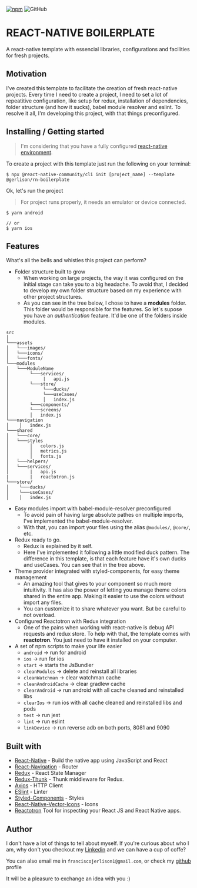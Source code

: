 [![npm](https://img.shields.io/npm/v/@gerlison/rn-boilerplate)](https://www.npmjs.com/package/@gerlison/rn-boilerplate) 
![GitHub](https://img.shields.io/github/license/Gerlison/rn_boilerplate)

# REACT-NATIVE BOILERPLATE

A react-native template with essencial libraries, configurations and facilities for fresh projects.

## Motivation

I've created this template to facilitate the creation of fresh react-native projects.
Every time I need to create a project, I need to set a lot of repeatitive configuration, like setup for redux, installation of dependencies, folder structure (and how it sucks), babel module resolver and eslint. To resolve it all, I'm developing this project, with that things preconfigured.

## Installing / Getting started

> I'm considering that you have a fully configured [react-native environment](https://facebook.github.io/react-native/docs/getting-started).

To create a project with this template just run the following on your terminal:

```shell
$ npx @react-native-community/cli init [project_name] --template @gerlison/rn-boilerplate
```

Ok, let's run the project

> For project runs properly, it needs an emulator or device connected.

```shell
$ yarn android

// or
$ yarn ios
```

## Features

What's all the bells and whistles this project can perform?

- Folder structure built to grow
  - When working on large projects, the way it was configured on the initial stage can take you to a big headache. To avoid that, I decided to develop my own folder structure based on my experience with other project structures.
  - As you can see in the tree below, I chose to have a **modules** folder. This folder would be responsible for the features. So let`s supose you have an _authentication_ feature. It'd be one of the folders inside modules.

```
src
│
└───assets
│   └───images/
│   └───icons/
│   └───fonts/
└───modules
│   └───ModuleName
│        └───services/
│             |   api.js
│        └───store/
│             └───ducks/
│             └───useCases/
│             │   index.js
│        └───components/
│        └───screens/
│        │   index.js
└───navigation
│    │   index.js
└───shared
│   └───core/
│   └───styles
│        │   colors.js
│        │   metrics.js
│        │   fonts.js
│   └───helpers/
│   └───services/
│        |   api.js
|        |   reactotron.js
└───store/
│    └───ducks/
│    └───useCases/
│    │   index.js
```

- Easy modules import with babel-module-resolver preconfigured
  - To avoid pain of having large absolute pathes on multiple imports, I've implemented the babel-module-resolver.
  - With that, you can import your files using the alias `@modules/`, `@core/`, etc.
- Redux ready to go.
  - Redux is explained by it self.
  - Here I've implemented it following a little modified duck pattern. The difference in this template, is that each feature have it's own ducks and useCases. You can see that in the tree above.
- Theme provider integrated with styled-components, for easy theme management
  - An amazing tool that gives to your component so much more intuitivity. It has also the power of letting you manage theme colors shared in the entire app. Making it easier to use the colors without import any files.
  - You can customize it to share whatever you want. But be careful to not overload.
- Configured Reactotron with Redux integration
  - One of the pains when working with react-native is debug API requests and redux store. To help with that, the template comes with **reactotron**. You just need to have it installed on your computer.
- A set of npm scripts to make your life easier
  - `android` -> run for android
  - `ios` -> run for ios
  - `start` -> starts the JsBundler
  - `cleanModules` -> delete and reinstall all libraries
  - `cleanWatchman` -> clear watchman cache
  - `cleanAndroidCache` -> clear gradlew cache
  - `clearAndroid` -> run android with all cache cleaned and reinstalled libs
  - `clearIos` -> run ios with all cache cleaned and reinstalled libs and pods
  - `test` -> run jest
  - `lint` -> run eslint
  - `linkDevice` -> run reverse adb on both ports, 8081 and 9090

## Built with

- [React-Native](https://facebook.github.io/react-native/) - Build the native app using JavaScript and React
- [React-Navigation](https://reactnavigation.org/docs/en/getting-started.html) - Router
- [Redux](https://redux.js.org/) - React State Manager
- [Redux-Thunk](https://github.com/reduxjs/redux-thunk) - Thunk middleware for Redux.
- [Axios](https://github.com/axios/axios) - HTTP Client
- [ESlint](https://eslint.org/) - Linter
- [Styled-Components](https://www.styled-components.com/) - Styles
- [React-Native-Vector-Icons](https://github.com/oblador/react-native-vector-icons) - Icons
- [Reactotron](https://github.com/infinitered/reactotron) Tool for inspecting your React JS and React Native apps.

## Author

I don't have a lot of things to tell about myself. If you're curious about who I am, why don't you checkout my [Linkedin](https://www.linkedin.com/in/francisco-gerlison-223791152/) and we can have a cup of coffe?

You can also email me in `franciscojerlison1@gmail.com`, or check my [github](https://github.com/Gerlison/) profile

It will be a pleasure to exchange an idea with you :)
